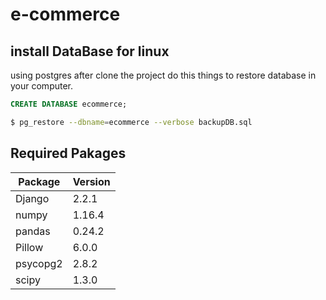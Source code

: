 # e-commerce

## install DataBase for linux
using postgres after clone the project do this things to restore database in your computer.  
```sql	
CREATE DATABASE ecommerce;
```  

```bash
$ pg_restore --dbname=ecommerce --verbose backupDB.sql
```
## Required Pakages

|Package         |Version
|--------------- |-------
|Django          |2.2.1
|numpy           |1.16.4
|pandas          |0.24.2
|Pillow          |6.0.0
|psycopg2        |2.8.2
|scipy           |1.3.0